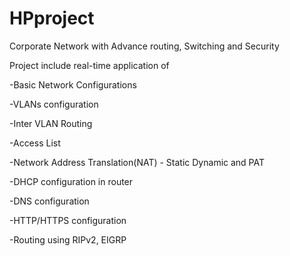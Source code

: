 # HPproject
Corporate Network with Advance routing, Switching and Security

Project include real-time application of

-Basic Network Configurations

-VLANs configuration

-Inter VLAN Routing

-Access List

-Network Address Translation(NAT) - Static Dynamic and PAT

-DHCP configuration in router

-DNS configuration

-HTTP/HTTPS configuration

-Routing using RIPv2, EIGRP
